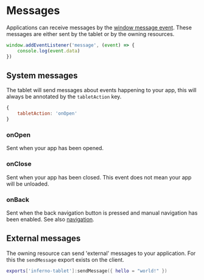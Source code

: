 # Messages

Applications can receive messages by the [window message event](https://developer.mozilla.org/en-US/docs/Web/API/Window/message_event). These messages are either sent by the tablet or by the owning resources.

```js
window.addEventListener('message', (event) => {
    console.log(event.data)
})
```

## System messages

The tablet will send messages about events happening to your app, this will always be annotated by the `tabletAction` key.

```js
{
    tabletAction: 'onOpen'
}
```

### onOpen

Sent when your app has been opened.

### onClose

Sent when your app has been closed. This event does not mean your app will be unloaded.

### onBack

Sent when the back navigation button is pressed and manual navigation has been enabled. See also [navigation](apps.md#navigation).

## External messages

The owning resource can send 'external' messages to your application. For this the `sendMessage` export exists on the client.

```lua
exports['inferno-tablet']:sendMessage({ hello = "world!" })
```